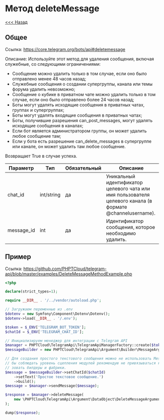 # Метод deleteMessage

[<<< Назад](./../../)

## Общее

Ссылка: https://core.telegram.org/bots/api#deletemessage

Описание:
Используйте этот метод для удаления сообщения, включая служебные, со следующими ограничениями:

- Сообщение можно удалить только в том случае, если оно было отправлено менее 48 часов назад;
- Служебные сообщения о создании супергруппы, канала или темы форума удалить невозможно;
- Сообщение о кубике в приватном чате можно удалить только в том случае, если оно было отправлено более 24 часов назад;
- Боты могут удалять исходящие сообщения в приватных чатах, группах и супергруппах;
- Боты могут удалять входящие сообщения в приватных чатах;
- Боты, получившие разрешения can_post_messages, могут удалять исходящие сообщения в каналах;
- Если бот является администратором группы, он может удалить любое сообщение там;
- Если у бота есть разрешение can_delete_messages в супергруппе или канале, он может удалить там любое сообщение. 

Возвращает True в случае успеха.

| Параметр   | Тип        | Обязательный | Описание                                                                                                  |
|------------|------------|--------------|-----------------------------------------------------------------------------------------------------------|
| chat_id    | int/string | да           | Уникальный идентификатор целевого чата или имя пользователя целевого канала (в формате @channelusername). |
| message_id | int        | да           | Идентификатор сообщения, которое необходимо удалить.                                                      |


## Пример

Ссылка: https://github.com/PHPTCloud/telegram-api/blob/master/examples/DeleteMessageMethodExample.php

```php
<?php

declare(strict_types=1);

require __DIR__ . '/../vendor/autoload.php';

// Загружаем переменные из .env
$dotenv = new Symfony\Component\Dotenv\Dotenv();
$dotenv->load(__DIR__ . '/.env');

$token = $_ENV['TELEGRAM_BOT_TOKEN'];
$chatId = $_ENV['TELEGRAM_CHAT_ID'];

// Инициализируем менеджер для интеграции с Telegram API
$manager = PHPTCloud\TelegramApi\TelegramApiManagerFactory::create($token);
$messageBuilder = new PHPTCloud\TelegramApi\Argument\Builder\MessageArgumentBuilder();

// Для создания простого текстового сообщения можно не использовать MessageArgumentBuilder. Однако, что
// бы соблюдать уровень сцепления модулей рекомендую не привязываться к конкретным реализациям и исполь
// зовать билдеры и фабрики.
$message = $messageBuilder->setChatId($chatId)
    ->setText('Простое текстовое сообщение.')
    ->build();
$message = $manager->sendMessage($message);

$response = $manager->deleteMessage(
    new \PHPTCloud\TelegramApi\Argument\DataObject\DeleteMessageArgument($chatId, $message->getMessageId()),
);

dump($response);
```

